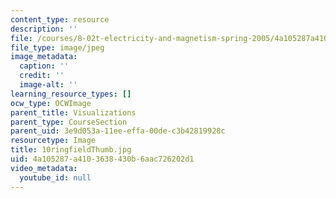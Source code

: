 ```yaml
---
content_type: resource
description: ''
file: /courses/8-02t-electricity-and-magnetism-spring-2005/4a105287a4103638430b6aac726202d1_10ringfieldThumb.jpg
file_type: image/jpeg
image_metadata:
  caption: ''
  credit: ''
  image-alt: ''
learning_resource_types: []
ocw_type: OCWImage
parent_title: Visualizations
parent_type: CourseSection
parent_uid: 3e9d053a-11ee-effa-00de-c3b42819928c
resourcetype: Image
title: 10ringfieldThumb.jpg
uid: 4a105287-a410-3638-430b-6aac726202d1
video_metadata:
  youtube_id: null
---
```

